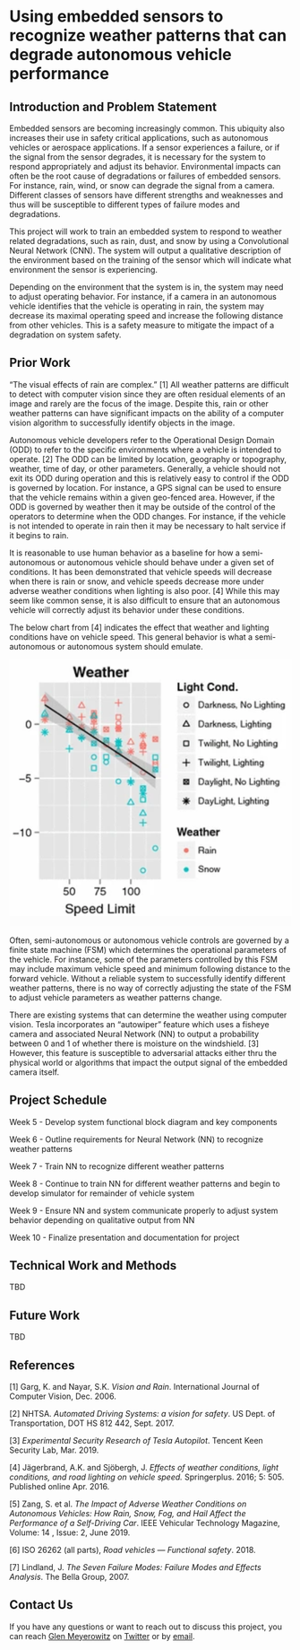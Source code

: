 # Using embedded sensors to recognize weather patterns that can degrade autonomous vehicle performance

## Introduction and Problem Statement

Embedded sensors are becoming increasingly common. This ubiquity also increases their use in safety critical applications, such as autonomous vehicles or aerospace applications. If a sensor experiences a failure, or if the signal from the sensor degrades, it is necessary for the system to respond appropriately and adjust its behavior. Environmental impacts can often be the root cause of degradations or failures of embedded sensors. For instance, rain, wind, or snow can degrade the signal from a camera. Different classes of sensors have different strengths and weaknesses and thus will be susceptible to different types of failure modes and degradations.

This project will work to train an embedded system to respond to weather related degradations, such as rain, dust, and snow by using a Convolutional Neural Network (CNN). The system will output a qualitative description of the environment based on the training of the sensor which will indicate what environment the sensor is experiencing.

Depending on the environment that the system is in, the system may need to adjust operating behavior. For instance, if a camera in an autonomous vehicle identifies that the vehicle is operating in rain, the system may decrease its maximal operating speed and increase the following distance from other vehicles. This is a safety measure to mitigate the impact of a degradation on system safety.

## Prior Work

“The visual effects of rain are complex.” [1] All weather patterns are difficult to detect with computer vision since they are often residual elements of an image and rarely are the focus of the image. Despite this, rain or other weather patterns can have significant impacts on the ability of a computer vision algorithm to successfully identify objects in the image.

Autonomous vehicle developers refer to the Operational Design Domain (ODD) to refer to the specific environments where a vehicle is intended to operate. [2] The ODD can be limited by location, geography or topography, weather, time of day, or other parameters. Generally, a vehicle should not exit its ODD during operation and this is relatively easy to control if the ODD is governed by location. For instance, a GPS signal can be used to ensure that the vehicle remains within a given geo-fenced area. However, if the ODD is governed by weather then it may be outside of the control of the operators to determine when the ODD changes. For instance, if the vehicle is not intended to operate in rain then it may be necessary to halt service if it begins to rain.

It is reasonable to use human behavior as a baseline for how a semi-autonomous or autonomous vehicle should behave under a given set of conditions. It has been demonstrated that vehicle speeds will decrease when there is rain or snow, and vehicle speeds decrease more under adverse weather conditions when lighting is also poor. [4] While this may seem like common sense, it is also difficult to ensure that an autonomous vehicle will correctly adjust its behavior under these conditions.

The below chart from [4] indicates the effect that weather and lighting conditions have on vehicle speed. This general behavior is what a semi-autonomous or autonomous system should emulate.

![weather-speed](weather-speed.png)

Often, semi-autonomous or autonomous vehicle controls are governed by a finite state machine (FSM) which determines the operational parameters of the vehicle. For instance, some of the parameters controlled by this FSM may include maximum vehicle speed and minimum following distance to the forward vehicle. Without a reliable system to successfully identify different weather patterns, there is no way of correctly adjusting the state of the FSM to adjust vehicle parameters as weather patterns change.

There are existing systems that can determine the weather using computer vision. Tesla incorporates an “autowiper” feature which uses a fisheye camera and associated Neural Network (NN) to output a probability between 0 and 1 of whether there is moisture on the windshield. [3] However, this feature is susceptible to adversarial attacks either thru the physical world or algorithms that impact the output signal of the embedded camera itself.

## Project Schedule

Week 5 - Develop system functional block diagram and key components

Week 6 - Outline requirements for Neural Network (NN) to recognize weather patterns

Week 7 - Train NN to recognize different weather patterns

Week 8 - Continue to train NN for different weather patterns and begin to develop simulator for remainder of vehicle system

Week 9 - Ensure NN and system communicate properly to adjust system behavior depending on qualitative output from NN

Week 10 - Finalize presentation and documentation for project

## Technical Work and Methods

TBD

## Future Work

TBD

## References

[1] Garg, K. and Nayar, S.K. <i>Vision and Rain</i>. International Journal of Computer Vision, Dec. 2006.

[2] NHTSA. <i>Automated Driving Systems: a vision for safety</i>. US Dept. of Transportation, DOT HS 812 442, Sept. 2017.

[3] <i>Experimental Security Research of Tesla Autopilot</i>. Tencent Keen Security Lab, Mar. 2019.

[4] Jägerbrand, A.K. and Sjöbergh, J. <i>Effects of weather conditions, light conditions, and road lighting on vehicle speed.</i> Springerplus. 2016; 5: 505. Published online Apr. 2016.

[5] Zang, S. et al. <i> The Impact of Adverse Weather Conditions on Autonomous Vehicles: How Rain, Snow, Fog, and Hail Affect the Performance of a Self-Driving Car</i>. IEEE Vehicular Technology Magazine, Volume: 14 , Issue: 2, June 2019.

[6] ISO 26262 (all parts), <i>Road vehicles — Functional safety</i>. 2018.

[7] Lindland, J. <i>The Seven Failure Modes: Failure Modes and Effects Analysis</i>. The Bella Group, 2007.

## Contact Us

If you have any questions or want to reach out to discuss this project, you can reach [Glen Meyerowitz](https://glenmeyerowitz.com) on [Twitter](https://twitter.com/GlenMeyerowitz) or by [email](mailto:gmeyerowitz@ucla.edu).
